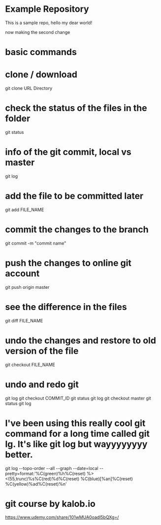 # Example Repository
This is a sample repo, hello my dear world!

now making the second change

# basic commands

# clone / download
git clone URL Directory

# check the status of the files in the folder
git status

# info of the git commit, local vs master
git log

# add the file to be committed later
git add FILE_NAME

# commit the changes to the branch
git commit -m "commit name"

# push the changes to online git account
git push origin master

# see the difference in the files
git diff FILE_NAME

# undo the changes and restore to old version of the file
git checkout FILE_NAME

# undo and redo git
git log
git checkout COMMIT_ID
git status
git log
git checkout master
git status
git log

# I've been using this really cool git command for a long time called git lg. It's like git log but wayyyyyyyy better.
git log --topo-order --all --graph --date=local --pretty=format:'%C(green)%h%C(reset) %><(55,trunc)%s%C(red)%d%C(reset) %C(blue)[%an]%C(reset) %C(yellow)%ad%C(reset)%n'

# git course by kalob.io
https://www.udemy.com/share/101wMUA0oadl5bQXg=/

